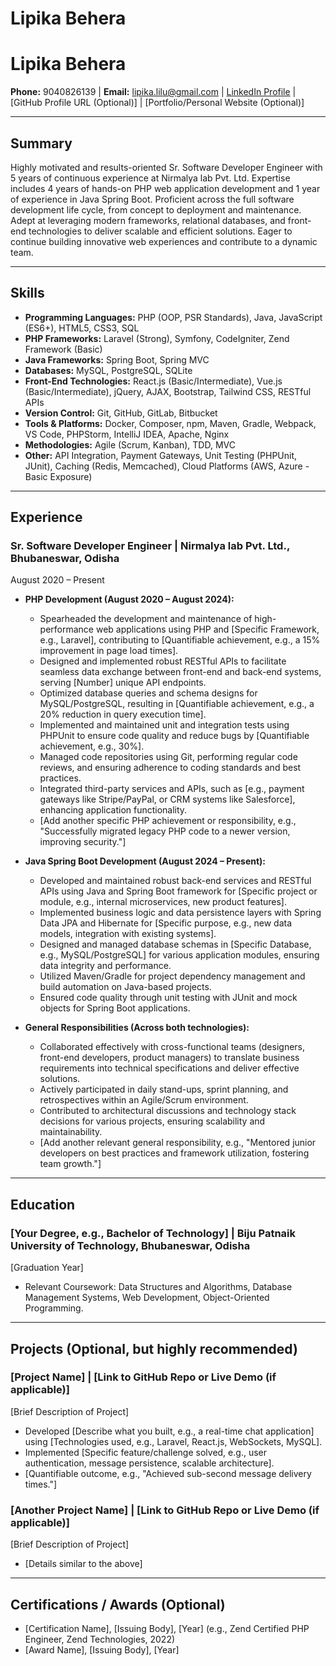 # Lipika Behera


# Lipika Behera

**Phone:** 9040826139 | **Email:** lipika.lilu@gmail.com | [LinkedIn Profile](https://www.linkedin.com/in/lipika-behera-60621a34/) | [GitHub Profile URL (Optional)] | [Portfolio/Personal Website (Optional)]

---

## Summary

Highly motivated and results-oriented Sr. Software Developer Engineer with 5 years of continuous experience at Nirmalya lab Pvt. Ltd. Expertise includes 4 years of hands-on PHP web application development and 1 year of experience in Java Spring Boot. Proficient across the full software development life cycle, from concept to deployment and maintenance. Adept at leveraging modern frameworks, relational databases, and front-end technologies to deliver scalable and efficient solutions. Eager to continue building innovative web experiences and contribute to a dynamic team.

---

## Skills

*   **Programming Languages:** PHP (OOP, PSR Standards), Java, JavaScript (ES6+), HTML5, CSS3, SQL
*   **PHP Frameworks:** Laravel (Strong), Symfony, CodeIgniter, Zend Framework (Basic)
*   **Java Frameworks:** Spring Boot, Spring MVC
*   **Databases:** MySQL, PostgreSQL, SQLite
*   **Front-End Technologies:** React.js (Basic/Intermediate), Vue.js (Basic/Intermediate), jQuery, AJAX, Bootstrap, Tailwind CSS, RESTful APIs
*   **Version Control:** Git, GitHub, GitLab, Bitbucket
*   **Tools & Platforms:** Docker, Composer, npm, Maven, Gradle, Webpack, VS Code, PHPStorm, IntelliJ IDEA, Apache, Nginx
*   **Methodologies:** Agile (Scrum, Kanban), TDD, MVC
*   **Other:** API Integration, Payment Gateways, Unit Testing (PHPUnit, JUnit), Caching (Redis, Memcached), Cloud Platforms (AWS, Azure - Basic Exposure)

---

## Experience

### **Sr. Software Developer Engineer** | **Nirmalya lab Pvt. Ltd.**, Bhubaneswar, Odisha
August 2020 – Present

*   **PHP Development (August 2020 – August 2024):**
    *   Spearheaded the development and maintenance of high-performance web applications using PHP and [Specific Framework, e.g., Laravel], contributing to [Quantifiable achievement, e.g., a 15% improvement in page load times].
    *   Designed and implemented robust RESTful APIs to facilitate seamless data exchange between front-end and back-end systems, serving [Number] unique API endpoints.
    *   Optimized database queries and schema designs for MySQL/PostgreSQL, resulting in [Quantifiable achievement, e.g., a 20% reduction in query execution time].
    *   Implemented and maintained unit and integration tests using PHPUnit to ensure code quality and reduce bugs by [Quantifiable achievement, e.g., 30%].
    *   Managed code repositories using Git, performing regular code reviews, and ensuring adherence to coding standards and best practices.
    *   Integrated third-party services and APIs, such as [e.g., payment gateways like Stripe/PayPal, or CRM systems like Salesforce], enhancing application functionality.
    *   [Add another specific PHP achievement or responsibility, e.g., "Successfully migrated legacy PHP code to a newer version, improving security."]

*   **Java Spring Boot Development (August 2024 – Present):**
    *   Developed and maintained robust back-end services and RESTful APIs using Java and Spring Boot framework for [Specific project or module, e.g., internal microservices, new product features].
    *   Implemented business logic and data persistence layers with Spring Data JPA and Hibernate for [Specific purpose, e.g., new data models, integration with existing systems].
    *   Designed and managed database schemas in [Specific Database, e.g., MySQL/PostgreSQL] for various application modules, ensuring data integrity and performance.
    *   Utilized Maven/Gradle for project dependency management and build automation on Java-based projects.
    *   Ensured code quality through unit testing with JUnit and mock objects for Spring Boot applications.

*   **General Responsibilities (Across both technologies):**
    *   Collaborated effectively with cross-functional teams (designers, front-end developers, product managers) to translate business requirements into technical specifications and deliver effective solutions.
    *   Actively participated in daily stand-ups, sprint planning, and retrospectives within an Agile/Scrum environment.
    *   Contributed to architectural discussions and technology stack decisions for various projects, ensuring scalability and maintainability.
    *   [Add another relevant general responsibility, e.g., "Mentored junior developers on best practices and framework utilization, fostering team growth."]

---

## Education

### **[Your Degree, e.g., Bachelor of Technology]** | **Biju Patnaik University of Technology**, Bhubaneswar, Odisha
[Graduation Year]

*   Relevant Coursework: Data Structures and Algorithms, Database Management Systems, Web Development, Object-Oriented Programming.

---

## Projects (Optional, but highly recommended)

### **[Project Name]** | [Link to GitHub Repo or Live Demo (if applicable)]
[Brief Description of Project]
*   Developed [Describe what you built, e.g., a real-time chat application] using [Technologies used, e.g., Laravel, React.js, WebSockets, MySQL].
*   Implemented [Specific feature/challenge solved, e.g., user authentication, message persistence, scalable architecture].
*   [Quantifiable outcome, e.g., "Achieved sub-second message delivery times."]

### **[Another Project Name]** | [Link to GitHub Repo or Live Demo (if applicable)]
[Brief Description of Project]
*   [Details similar to the above]

---

## Certifications / Awards (Optional)

*   [Certification Name], [Issuing Body], [Year] (e.g., Zend Certified PHP Engineer, Zend Technologies, 2022)
*   [Award Name], [Issuing Body], [Year]
